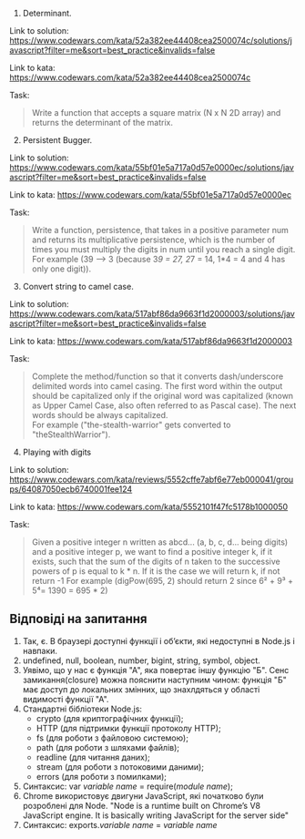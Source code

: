 1. Determinant.

Link to solution: https://www.codewars.com/kata/52a382ee44408cea2500074c/solutions/javascript?filter=me&sort=best_practice&invalids=false

Link to kata: https://www.codewars.com/kata/52a382ee44408cea2500074c

Task:
> Write a function that accepts a square matrix (N x N 2D array) and returns the determinant of the matrix.

2. Persistent Bugger.

Link to solution: https://www.codewars.com/kata/55bf01e5a717a0d57e0000ec/solutions/javascript?filter=me&sort=best_practice&invalids=false

Link to kata: https://www.codewars.com/kata/55bf01e5a717a0d57e0000ec

Task:
> Write a function, persistence, that takes in a positive parameter num and returns its multiplicative persistence, which is the number of times you must multiply the digits in num until you reach a single digit.</br>
> For example (39 --> 3 (because 3*9 = 27, 2*7 = 14, 1*4 = 4 and 4 has only one digit)).

3. Convert string to camel case.

Link to solution: https://www.codewars.com/kata/517abf86da9663f1d2000003/solutions/javascript?filter=me&sort=best_practice&invalids=false

Link to kata: https://www.codewars.com/kata/517abf86da9663f1d2000003

Task:
> Complete the method/function so that it converts dash/underscore delimited words into camel casing. The first word within the output should be capitalized only if the original word was capitalized (known as Upper Camel Case, also often referred to as Pascal case). The next words should be always capitalized.</br>
> For example ("the-stealth-warrior" gets converted to "theStealthWarrior").

4. Playing with digits

Link to solution: https://www.codewars.com/kata/reviews/5552cffe7abf6e77eb000041/groups/64087050ecb6740001fee124

Link to kata: https://www.codewars.com/kata/5552101f47fc5178b1000050

Task:
> Given a positive integer n written as abcd... (a, b, c, d... being digits) and a positive integer p, we want to find a positive integer k, if it exists, such that the sum of the digits of n taken to the successive powers of p is equal to k * n. If it is the case we will return k, if not return -1
> For example (digPow(695, 2) should return 2 since 6² + 9³ + 5⁴= 1390 = 695 * 2)

## Відповіді на запитання
1. Так, є. В браузері доступні функції і обʼєкти, які недоступні в Node.js і навпаки.
2. undefined, null, boolean, number, bigint, string, symbol, object.
3. Уявімо, що у нас є функція "А", яка повертає іншу функцію "Б". Сенс замикання(closure) можна пояснити наступним чином: функція "Б" має доступ до локальних змінних, що знахлдяться у області видимості функції "А".
4. Стандартні бібліотеки Node.js:
    * crypto (для криптографічних функції);
    * HTTP (для підтримки функції протоколу HTTP);
    * fs (для роботи з файловою системою);
    * path (для роботи з шляхами файлів);
    * readline (для читання даних);
    * stream (для роботи з потоковими даними);
    * errors (для роботи з помилками);
5. Синтаксис: var *variable name* = require(*module name*);
6. Chrome використовує двигуни JavaScript, які початково були розроблені для Node. "Node is a runtime built on Chrome’s V8 JavaScript engine. It is basically writing JavaScript for the server side"
7. Синтаксис: exports.*variable name* = *variable name*
